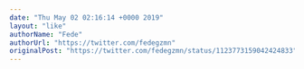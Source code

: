 ```yaml
---
date: "Thu May 02 02:16:14 +0000 2019"
layout: "like"
authorName: "Fede"
authorUrl: "https://twitter.com/fedegzmn"
originalPost: "https://twitter.com/fedegzmn/status/1123773159042424833"
---
```

